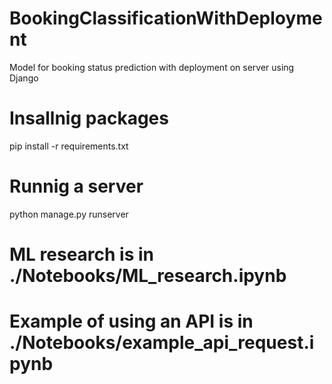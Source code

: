 # BookingClassificationWithDeployment
Model for booking status prediction with deployment on server using Django

# Insallnig packages
pip install -r requirements.txt

# Runnig a server
python manage.py runserver

# ML research is in ./Notebooks/ML_research.ipynb


# Example of using an API is in ./Notebooks/example_api_request.ipynb
